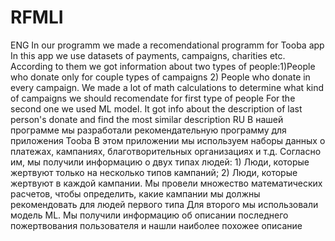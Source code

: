 # RFMLI
ENG
In our programm we made a recomendational programm for Tooba app
In this app we use datasets of payments, campaigns, charities etc. According to them we got information about two types of people:1)People who donate only for couple types of campaigns 2) People who donate in every campaign.
We made a lot of math calculations to determine what kind of campaigns we should recomendate for first type of people
For the second one we used ML model. It got info about the description of last person's donate and find the most similar description
RU
В нашей программе мы разработали рекомендательную программу для приложения Tooba 
В этом приложении мы используем наборы данных о платежах, кампаниях, благотворительных организациях и т.д. Согласно им, мы получили информацию о двух типах людей: 1) Люди, которые жертвуют только на несколько типов кампаний; 2) Люди, которые жертвуют в каждой кампании.
Мы провели множество математических расчетов, чтобы определить, какие кампании мы должны рекомендовать для людей первого типа
Для второго мы использовали модель ML. Мы получили информацию об описании последнего пожертвования пользователя и нашли наиболее похожее описание
